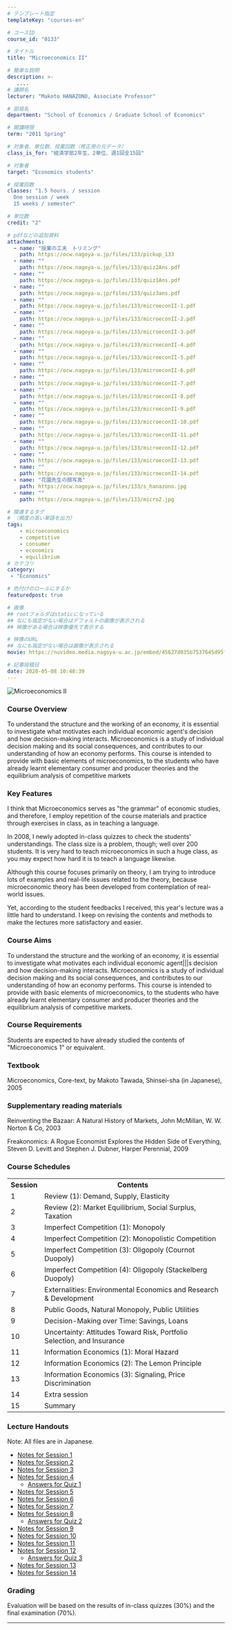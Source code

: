 ```yaml
---
# テンプレート指定
templateKey: "courses-en"

# コースID
course_id: "0133"

# タイトル
title: "Microeconomics II"

# 簡単な説明
description: >-
   ....
# 講師名
lecturer: "Makoto HANAZONO, Associate Professor"

# 部局名
department: "School of Economics / Graduate School of Economics"

# 開講時限
term: "2011	Spring"

# 対象者、単位数、授業回数（修正用の元データ）
class_is_for: "経済学部2年生、2単位、週1回全15回"

# 対象者
target: "Economics students"

# 授業回数
classes: "1.5 hours. / session
  One session / week
  15 weeks / semester"

# 単位数
credit: "2"

# pdfなどの追加資料
attachments:
  - name: "授業の工夫　トリミング" 
    path: https://ocw.nagoya-u.jp/files/133/pickup_133
  - name: "" 
    path: https://ocw.nagoya-u.jp/files/133/quiz2Ans.pdf
  - name: "" 
    path: https://ocw.nagoya-u.jp/files/133/quiz1Ans.pdf
  - name: "" 
    path: https://ocw.nagoya-u.jp/files/133/quiz3ans.pdf
  - name: "" 
    path: https://ocw.nagoya-u.jp/files/133/microeconII-1.pdf
  - name: "" 
    path: https://ocw.nagoya-u.jp/files/133/microeconII-2.pdf
  - name: "" 
    path: https://ocw.nagoya-u.jp/files/133/microeconII-3.pdf
  - name: "" 
    path: https://ocw.nagoya-u.jp/files/133/microeconII-4.pdf
  - name: "" 
    path: https://ocw.nagoya-u.jp/files/133/microeconII-5.pdf
  - name: "" 
    path: https://ocw.nagoya-u.jp/files/133/microeconII-6.pdf
  - name: "" 
    path: https://ocw.nagoya-u.jp/files/133/microeconII-7.pdf
  - name: "" 
    path: https://ocw.nagoya-u.jp/files/133/microeconII-8.pdf
  - name: "" 
    path: https://ocw.nagoya-u.jp/files/133/microeconII-9.pdf
  - name: "" 
    path: https://ocw.nagoya-u.jp/files/133/microeconII-10.pdf
  - name: "" 
    path: https://ocw.nagoya-u.jp/files/133/microeconII-11.pdf
  - name: "" 
    path: https://ocw.nagoya-u.jp/files/133/microeconII-12.pdf
  - name: "" 
    path: https://ocw.nagoya-u.jp/files/133/microeconII-13.pdf
  - name: "" 
    path: https://ocw.nagoya-u.jp/files/133/microeconII-14.pdf
  - name: "花園先生の顔写真" 
    path: https://ocw.nagoya-u.jp/files/133/s_hanazono.jpg
  - name: "" 
    path: https://ocw.nagoya-u.jp/files/133/micro2.jpg

# 関連するタグ
# （頻度の高い単語を出力）
tags:
    - microeconomics
    - competitive
    - consumer
    - economics
    - equilibrium
# カテゴリ
category:
 - "Economics"

# 色付けのロールにするか
featuredpost: true

# 画像
## rootフォルダはstaticになっている
## なにも指定がない場合はデフォルトの画像が表示される
## 映像がある場合は映像優先で表示する

# 映像のURL
## なにも指定がない場合は画像が表示される
movie: https://nuvideo.media.nagoya-u.ac.jp/embed/45627d035b7537645d95fd0ad2eaa115aac415bd

# 記事投稿日
date: 2020-05-08 10:48:39
---
```


![Microeconomics II](https://ocw.nagoya-u.jp/files/133/micro2.jpg)

### Course Overview

To understand the structure and the working of an economy, it is essential to investigate what motivates each individual economic agent's decision and how decision-making interacts. Microeconomics is a study of individual decision making and its social consequences, and contributes to our understanding of how an economy performs. This course is intended to provide with basic elements of microeconomics, to the students who have already learnt elementary consumer and producer theories and the equilibrium analysis of competitive markets

### Key Features

I think that Microeconomics serves as "the grammar" of economic studies, and therefore, I employ repetition of the course materials and practice through exercises in class, as in teaching a language.

In 2008, I newly adopted in-class quizzes to check the students' understandings. The class size is a problem, though; well over 200 students. It is very hard to teach microeconomics in such a huge class, as you may expect how hard it is to teach a language likewise.

Although this course focuses primarily on theory, I am trying to introduce lots of examples and real-life issues related to the theory, because microeconomic theory has been developed from contemplation of real-world issues.

Yet, according to the student feedbacks I received, this year's lecture was a little hard to understand. I keep on revising the contents and methods to make the lectures more satisfactory and easier.

### Course Aims

To understand the structure and the working of an economy, it is essential to investigate what motivates each individual economic agent|||s decision and how decision-making interacts. Microeconomics is a study of individual decision making and its social consequences, and contributes to our understanding of how an economy performs. This course is intended to provide with basic elements of microeconomics, to the students who have already learnt elementary consumer and producer theories and the equilibrium analysis of competitive markets.

### Course Requirements

Students are expected to have already studied the contents of "Microeconomics 1" or equivalent.

### Textbook

<span class="i">Microeconomics, Core-text</span>, by Makoto Tawada, Shinsei-sha (in Japanese), 2005

### Supplementary reading materials

<span class="i">Reinventing the Bazaar: A Natural History of Markets</span>, John McMillan, W. W. Norton & Co, 2003

<span class="i">Freakonomics: A Rogue Economist Explores the Hidden Side of Everything</span>, Steven D. Levitt and Stephen J. Dubner, Harper Perennial, 2009

<h3>Course Schedules</h3>
<table class="basic" width="455">
<tr>
<th>Session</th>
<th>Contents</th>
</tr>
<tr>
<td>1</td>
<td>Review (1): Demand, Supply, Elasticity</td>
</tr>
<tr>
<td>2</td>
<td>Review (2): Market Equilibrium, Social Surplus, Taxation</td>
</tr>
<tr>
<td>3</td>
<td>Imperfect Competition (1): Monopoly</td>
</tr>
<tr>
<td>4</td>
<td>Imperfect Competition (2): Monopolistic Competition</td>
</tr>
<tr>
<td>5</td>
<td>Imperfect Competition (3): Oligopoly (Cournot Duopoly)</td>
</tr>
<tr>
<td>6</td>
<td>Imperfect Competition (4): Oligopoly (Stackelberg Duopoly)</td>
</tr>
<tr>
<td>7</td>
<td>Externalities: Environmental Economics and Research & Development</td>
</tr>
<tr>
<td>8</td>
<td>Public Goods, Natural Monopoly, Public Utilities</td>
</tr>
<tr>
<td>9</td>
<td>Decision-Making over Time: Savings, Loans</td>
</tr>
<tr>
<td>10</td>
<td>Uncertainty: Attitudes Toward Risk, Portfolio Selection, and Insurance</td>
</tr>
<tr>
<td>11</td>
<td>Information Economics (1): Moral Hazard</td>
</tr>
<tr>
<td>12</td>
<td>Information Economics (2): The Lemon Principle</td>
</tr>
<tr>
<td>13</td>
<td>Information Economics (3): Signaling, Price Discrimination</td>
</tr>
<tr>
<td>14
<td>Extra session</td>
</tr>
<tr>
<td>15</td>
<td>Summary</td>
</tr>
</table>

### Lecture Handouts

Note: All files are in Japanese.

- [Notes for Session 1](https://ocw.nagoya-u.jp/files/133/microeconII-1.pdf)
- [Notes for Session 2](https://ocw.nagoya-u.jp/files/133/microeconII-2.pdf)
- [Notes for Session 3](https://ocw.nagoya-u.jp/files/133/microeconII-3.pdf)
- [Notes for Session 4](https://ocw.nagoya-u.jp/files/133/microeconII-4.pdf)
  - [Answers for Quiz 1](https://ocw.nagoya-u.jp/files/133/quiz1Ans.pdf)
- [Notes for Session 5](https://ocw.nagoya-u.jp/files/133/microeconII-5.pdf)
- [Notes for Session 6](https://ocw.nagoya-u.jp/files/133/microeconII-6.pdf)
- [Notes for Session 7](https://ocw.nagoya-u.jp/files/133/microeconII-7.pdf)
- [Notes for Session 8](https://ocw.nagoya-u.jp/files/133/microeconII-8.pdf)
  - [Answers for Quiz 2](https://ocw.nagoya-u.jp/files/133/quiz2Ans.pdf)
- [Notes for Session 9](https://ocw.nagoya-u.jp/files/133/microeconII-9.pdf)
- [Notes for Session 10](https://ocw.nagoya-u.jp/files/133/microeconII-10.pdf)
- [Notes for Session 11](https://ocw.nagoya-u.jp/files/133/microeconII-11.pdf)
- [Notes for Session 12](https://ocw.nagoya-u.jp/files/133/microeconII-12.pdf)
  - [Answers for Quiz 3](https://ocw.nagoya-u.jp/files/133/quiz3ans.pdf)
- [Notes for Session 13](https://ocw.nagoya-u.jp/files/133/microeconII-13.pdf)
- [Notes for Session 14](https://ocw.nagoya-u.jp/files/133/microeconII-14.pdf)

### Grading

Evaluation will be based on the results of in-class quizzes (30%) and the final examination (70%).

---
